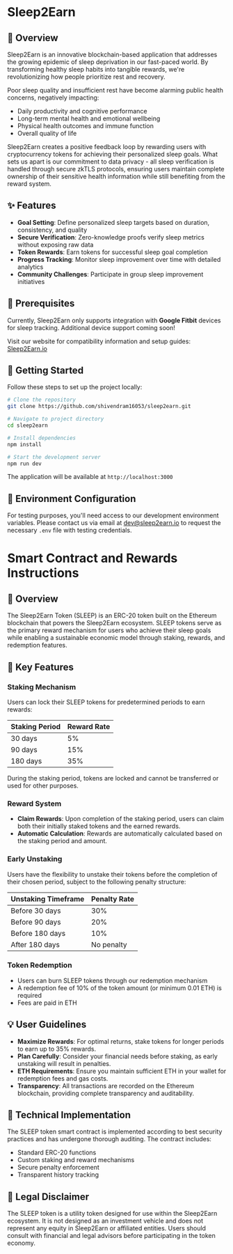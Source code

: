 # Sleep2Earn

## 🌙 Overview

Sleep2Earn is an innovative blockchain-based application that addresses the growing epidemic of sleep deprivation in our fast-paced world. By transforming healthy sleep habits into tangible rewards, we're revolutionizing how people prioritize rest and recovery.

Poor sleep quality and insufficient rest have become alarming public health concerns, negatively impacting:
- Daily productivity and cognitive performance
- Long-term mental health and emotional wellbeing
- Physical health outcomes and immune function
- Overall quality of life

Sleep2Earn creates a positive feedback loop by rewarding users with cryptocurrency tokens for achieving their personalized sleep goals. What sets us apart is our commitment to data privacy - all sleep verification is handled through secure zkTLS protocols, ensuring users maintain complete ownership of their sensitive health information while still benefiting from the reward system.

## ✨ Features

- **Goal Setting**: Define personalized sleep targets based on duration, consistency, and quality
- **Secure Verification**: Zero-knowledge proofs verify sleep metrics without exposing raw data
- **Token Rewards**: Earn tokens for successful sleep goal completion
- **Progress Tracking**: Monitor sleep improvement over time with detailed analytics
- **Community Challenges**: Participate in group sleep improvement initiatives

## 🔧 Prerequisites

Currently, Sleep2Earn only supports integration with **Google Fitbit** devices for sleep tracking. Additional device support coming soon!

Visit our website for compatibility information and setup guides: [Sleep2Earn.io](https://sleep2earn.vercel.app/) 

## 🚀 Getting Started

Follow these steps to set up the project locally:

```bash
# Clone the repository
git clone https://github.com/shivendram16053/sleep2earn.git

# Navigate to project directory
cd sleep2earn

# Install dependencies
npm install

# Start the development server
npm run dev
```

The application will be available at `http://localhost:3000`

## 🔐 Environment Configuration

For testing purposes, you'll need access to our development environment variables. Please contact us via email at dev@sleep2earn.io to request the necessary `.env` file with testing credentials.

# Smart Contract and Rewards Instructions

## 📝 Overview

The Sleep2Earn Token (SLEEP) is an ERC-20 token built on the Ethereum blockchain that powers the Sleep2Earn ecosystem. SLEEP tokens serve as the primary reward mechanism for users who achieve their sleep goals while enabling a sustainable economic model through staking, rewards, and redemption features.

## 🔑 Key Features

### Staking Mechanism

Users can lock their SLEEP tokens for predetermined periods to earn rewards:

| Staking Period | Reward Rate |
|----------------|-------------|
| 30 days        | 5%          |
| 90 days        | 15%         |
| 180 days       | 35%         |

During the staking period, tokens are locked and cannot be transferred or used for other purposes.

### Reward System

- **Claim Rewards**: Upon completion of the staking period, users can claim both their initially staked tokens and the earned rewards.
- **Automatic Calculation**: Rewards are automatically calculated based on the staking period and amount.

### Early Unstaking

Users have the flexibility to unstake their tokens before the completion of their chosen period, subject to the following penalty structure:

| Unstaking Timeframe | Penalty Rate |
|---------------------|--------------|
| Before 30 days      | 30%          |
| Before 90 days      | 20%          |
| Before 180 days     | 10%          |
| After 180 days      | No penalty   |

### Token Redemption

- Users can burn SLEEP tokens through our redemption mechanism
- A redemption fee of 10% of the token amount (or minimum 0.01 ETH) is required
- Fees are paid in ETH


## 💡 User Guidelines

- **Maximize Rewards**: For optimal returns, stake tokens for longer periods to earn up to 35% rewards.
- **Plan Carefully**: Consider your financial needs before staking, as early unstaking will result in penalties.
- **ETH Requirements**: Ensure you maintain sufficient ETH in your wallet for redemption fees and gas costs.
- **Transparency**: All transactions are recorded on the Ethereum blockchain, providing complete transparency and auditability.

## 🔧 Technical Implementation

The SLEEP token smart contract is implemented according to best security practices and has undergone thorough auditing. The contract includes:

- Standard ERC-20 functions
- Custom staking and reward mechanisms
- Secure penalty enforcement
- Transparent history tracking


## 📜 Legal Disclaimer

The SLEEP token is a utility token designed for use within the Sleep2Earn ecosystem. It is not designed as an investment vehicle and does not represent any equity in Sleep2Earn or affiliated entities. Users should consult with financial and legal advisors before participating in the token economy.
